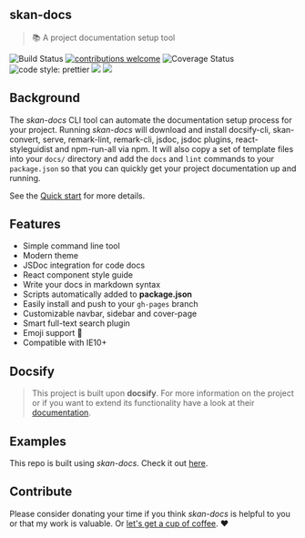 ## skan-docs

> :books: A project documentation setup tool

<a><img src="https://img.shields.io/badge/release-alpha-yellow.svg?style=flat-square" alt="Build Status"></a>
<a href="https://github.com/RichardLitt/standard-readme"><img src="https://img.shields.io/badge/standard--readme-OK-green.svg?style=flat-square" alt="contributions welcome"></a>
<a><img src="https://img.shields.io/npm/v/npm.svg?style=flat-square" alt="Coverage Status"></a>
<a><img src="https://img.shields.io/badge/linter-eslint-ff69b4.svg?style=flat-square" alt="code style: prettier"></a>
<a><img src="https://img.shields.io/badge/skan-docs-orange.svg?style=flat-square"></a>
<a><img src="https://img.shields.io/badge/docs-v1.0.0-lightgrey.svg?style=flat-square"></a>

## Background

The _skan-docs_ CLI tool can automate the documentation setup process for your project.  Running _skan-docs_ will download and install docsify-cli, skan-convert, serve, remark-lint, remark-cli, jsdoc, jsdoc plugins, react-styleguidist and npm-run-all via npm. It will also copy a set of template files into your `docs/` directory and add the `docs` and `lint` commands to your `package.json` so that you can quickly get your project documentation up and running.

See the [Quick start](https://skan-io.github.io/skan-docs/#/?id=skan-docs) for more details.

## Features

* Simple command line tool
* Modern theme
* JSDoc integration for code docs
* React component style guide
* Write your docs in markdown syntax
* Scripts automatically added to **package.json**
* Easily install and push to your `gh-pages` branch
* Customizable navbar, sidebar and cover-page
* Smart full-text search plugin
* Emoji support :rocket:
* Compatible with IE10+


## Docsify
> This project is built upon **docsify**. For more information on the project or if you want to extend its functionality have a look at their [documentation](https://docsify.js.org/#/).

## Examples

This repo is built using _skan-docs_.  Check it out [here](https://github.com/skan-io/skan-docs).

## Contribute

Please consider donating your time if you think _skan-docs_ is helpful to you or that my work is valuable. Or [let's get a cup of coffee](https://github.com/nickmanks/). :heart:
